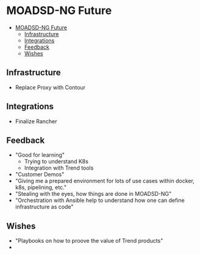 # MOADSD-NG Future

- [MOADSD-NG Future](#moadsd-ng-future)
  - [Infrastructure](#infrastructure)
  - [Integrations](#integrations)
  - [Feedback](#feedback)
  - [Wishes](#wishes)

## Infrastructure

- Replace Proxy with Contour

## Integrations

- Finalize Rancher

## Feedback

- "Good for learning"
  - Trying to understand K8s
  - Integration with Trend tools
- "Customer Demos"
- "Giving me a prepared environment for lots of use cases within docker, k8s, pipelining, etc."
- "Stealing with the eyes, how things are done in MOADSD-NG"
- "Orchestration with Ansible help to understand how one can define infrastructure as code"

## Wishes

- "Playbooks on how to proove the value of Trend products"
- 
